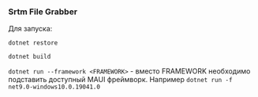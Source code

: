 ### Srtm File Grabber

Для запуска:

`dotnet restore`

`dotnet build`

`dotnet run --framework <FRAMEWORK>` - вместо FRAMEWORK необходимо подставить доступный MAUI фреймворк. Например `dotnet run -f net9.0-windows10.0.19041.0`
